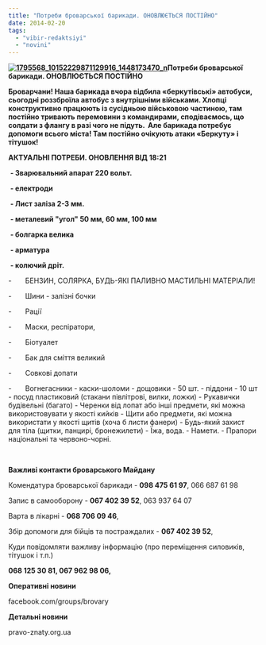 ```yaml
---
title: "Потреби броварської барикади. ОНОВЛЮЄТЬСЯ ПОСТІЙНО"
date: 2014-02-20
tags: 
  - "vibir-redaktsiyi"
  - "novini"
---
```


**[![1795568_10152229871129916_1448173470_n](https://mpz.brovary.org/wp-content/uploads/2014/02/1795568_10152229871129916_1448173470_n.jpg)](https://mpz.brovary.org/wp-content/uploads/2014/02/1795568_10152229871129916_1448173470_n.jpg)Потреби броварської барикади. ОНОВЛЮЄТЬСЯ ПОСТІЙНО**

**Броварчани! Наша барикада вчора відбила «беркутівські» автобуси, сьогодні роззброїла автобус з внутрішніми військами. Хлопці конструктивно працюють із сусідньою військовою частиною, там постійно тривають перемовини з командирами, сподіваємось, що солдати з флангу в разі чого не підуть.  Але барикада потребує допомоги всього міста! Там постійно очікують атаки «Беркуту» і тітушок!** 

**АКТУАЛЬНІ ПОТРЕБИ. ОНОВЛЕННЯ ВІД 18:21**

 **- Зварювальний апарат 220 вольт.**

 **- електроди**

 **- Лист заліза 2-3 мм.**

 **- металевий "угол" 50 мм, 60 мм, 100 мм**

 **- болгарка велика**

 **- арматура**

 **- колючий дріт.** 

\-       БЕНЗИН, СОЛЯРКА, БУДЬ-ЯКІ ПАЛИВНО МАСТИЛЬНІ МАТЕРІАЛИ!

\-       Шини - залізні бочки

\-       Рації

\-       Маски, респіратори,

\-       Біотуалет

\-       Бак для сміття великий

\-       Совкові допати

\-       Вогнегасники - каски-шоломи - дощовики - 50 шт. - піддони - 10 шт - посуд пластиковий (стакани півлітрові, вилки, ложки) - Рукавички будівельні (багато) - Черенки від лопат або інші предмети, які можна використовувати у якості кийків - Щити або предмети, які можна використати у якості щитів (хоча б листи фанери) - Будь-який захист для тіла (щитки, панцирі, бронежилети) - Їжа, вода. - Намети. - Прапори національні та червоно-чорні.

 

**Важливі контакти броварського Майдану**

Комендатура броварської барикади - **098 475 61 97**, 066 687 61 98

Запис в самооборону - **067 402 39 52**, 063 937 64 07

Варта в лікарні - **068 706 09 46**,

Збір допомоги для бійців та постраждалих - **067 402 39 52**,

Куди повідомляти важливу інформацію (про переміщення силовиків, тітушок і т.п.)

**068 125 30 81, 067 962 98 06,**

**Оперативні новини**

facebook.com/groups/brovary

**Детальні новини**

pravo-znaty.org.ua
